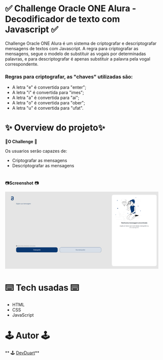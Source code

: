 # 
# ✅ Challenge Oracle ONE Alura - Decodificador de texto com Javascript ✅

Challenge Oracle ONE Alura  é um sistema de criptografar e descriptografar mensagens de textos com Javascript. A regra para criptografar as mensagens, segue o modelo de substituir as vogais por determinadas palavras, e para descriptografar é apenas substituir a palavra pela vogal correspondente.

### Regras para criptografar, as "chaves" utilizadas são:

* A letra "e" é convertida para "enter";
* A letra "i" é convertida para "imes";
* A letra "a" é convertida para "ai";
* A letra "o" é convertida para "ober";
* A letra "u" é convertida para "ufat".

# ✨ Overview do projeto✨

🚀__O Challenge__ 🚀

Os usuarios serão capazes de:

* Criptografar as mensagens
* Descriptografar as mensagens
#
📷__Screenshot__ 📷

![Screenshot](./img/printTela.png)


# ⌨️ Tech usadas ⌨️

* HTML
* CSS
* JavaScript

# 🕹️ Autor  🕹️

** 🕹️ [DevDuart](https://www.linkedin.com/in/walysson-duarte-56926471/)**
